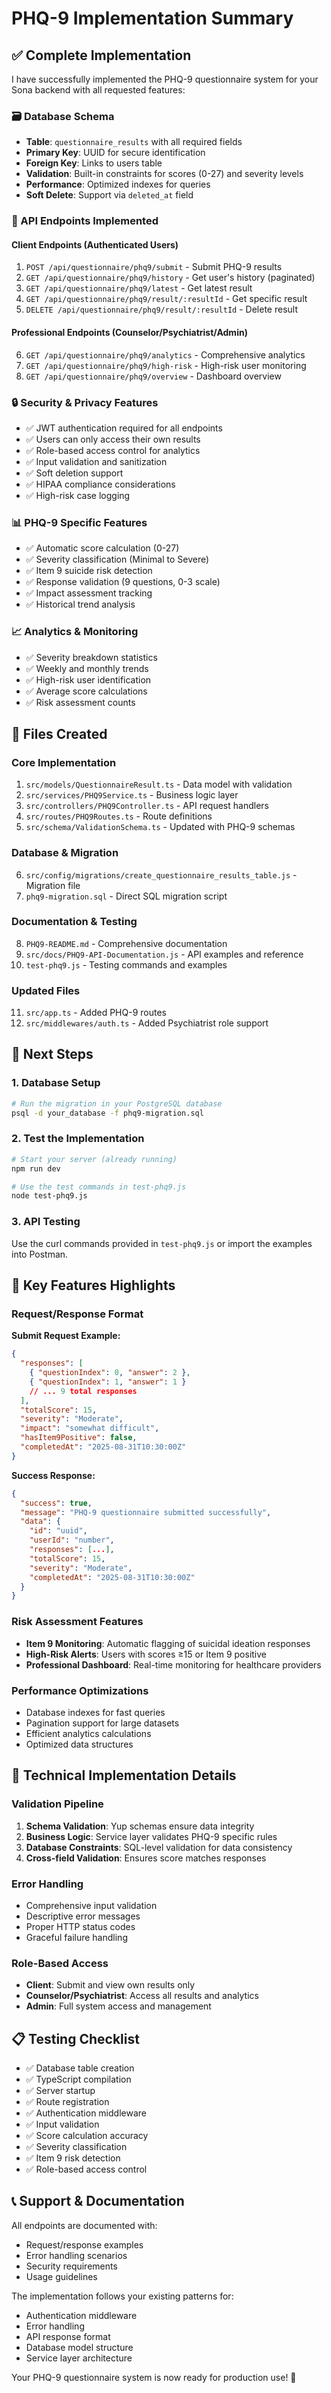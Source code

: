 # PHQ-9 Implementation Summary

## ✅ Complete Implementation

I have successfully implemented the PHQ-9 questionnaire system for your Sona backend with all requested features:

### 🗃️ Database Schema

- **Table**: `questionnaire_results` with all required fields
- **Primary Key**: UUID for secure identification
- **Foreign Key**: Links to users table
- **Validation**: Built-in constraints for scores (0-27) and severity levels
- **Performance**: Optimized indexes for queries
- **Soft Delete**: Support via `deleted_at` field

### 🔗 API Endpoints Implemented

#### Client Endpoints (Authenticated Users)

1. `POST /api/questionnaire/phq9/submit` - Submit PHQ-9 results
2. `GET /api/questionnaire/phq9/history` - Get user's history (paginated)
3. `GET /api/questionnaire/phq9/latest` - Get latest result
4. `GET /api/questionnaire/phq9/result/:resultId` - Get specific result
5. `DELETE /api/questionnaire/phq9/result/:resultId` - Delete result

#### Professional Endpoints (Counselor/Psychiatrist/Admin)

6. `GET /api/questionnaire/phq9/analytics` - Comprehensive analytics
7. `GET /api/questionnaire/phq9/high-risk` - High-risk user monitoring
8. `GET /api/questionnaire/phq9/overview` - Dashboard overview

### 🔒 Security & Privacy Features

- ✅ JWT authentication required for all endpoints
- ✅ Users can only access their own results
- ✅ Role-based access control for analytics
- ✅ Input validation and sanitization
- ✅ Soft deletion support
- ✅ HIPAA compliance considerations
- ✅ High-risk case logging

### 📊 PHQ-9 Specific Features

- ✅ Automatic score calculation (0-27)
- ✅ Severity classification (Minimal to Severe)
- ✅ Item 9 suicide risk detection
- ✅ Response validation (9 questions, 0-3 scale)
- ✅ Impact assessment tracking
- ✅ Historical trend analysis

### 📈 Analytics & Monitoring

- ✅ Severity breakdown statistics
- ✅ Weekly and monthly trends
- ✅ High-risk user identification
- ✅ Average score calculations
- ✅ Risk assessment counts

## 📁 Files Created

### Core Implementation

1. `src/models/QuestionnaireResult.ts` - Data model with validation
2. `src/services/PHQ9Service.ts` - Business logic layer
3. `src/controllers/PHQ9Controller.ts` - API request handlers
4. `src/routes/PHQ9Routes.ts` - Route definitions
5. `src/schema/ValidationSchema.ts` - Updated with PHQ-9 schemas

### Database & Migration

6. `src/config/migrations/create_questionnaire_results_table.js` - Migration file
7. `phq9-migration.sql` - Direct SQL migration script

### Documentation & Testing

8. `PHQ9-README.md` - Comprehensive documentation
9. `src/docs/PHQ9-API-Documentation.js` - API examples and reference
10. `test-phq9.js` - Testing commands and examples

### Updated Files

11. `src/app.ts` - Added PHQ-9 routes
12. `src/middlewares/auth.ts` - Added Psychiatrist role support

## 🚀 Next Steps

### 1. Database Setup

```bash
# Run the migration in your PostgreSQL database
psql -d your_database -f phq9-migration.sql
```

### 2. Test the Implementation

```bash
# Start your server (already running)
npm run dev

# Use the test commands in test-phq9.js
node test-phq9.js
```

### 3. API Testing

Use the curl commands provided in `test-phq9.js` or import the examples into Postman.

## 🎯 Key Features Highlights

### Request/Response Format

**Submit Request Example:**

```json
{
  "responses": [
    { "questionIndex": 0, "answer": 2 },
    { "questionIndex": 1, "answer": 1 }
    // ... 9 total responses
  ],
  "totalScore": 15,
  "severity": "Moderate",
  "impact": "somewhat difficult",
  "hasItem9Positive": false,
  "completedAt": "2025-08-31T10:30:00Z"
}
```

**Success Response:**

```json
{
  "success": true,
  "message": "PHQ-9 questionnaire submitted successfully",
  "data": {
    "id": "uuid",
    "userId": "number",
    "responses": [...],
    "totalScore": 15,
    "severity": "Moderate",
    "completedAt": "2025-08-31T10:30:00Z"
  }
}
```

### Risk Assessment Features

- **Item 9 Monitoring**: Automatic flagging of suicidal ideation responses
- **High-Risk Alerts**: Users with scores ≥15 or Item 9 positive
- **Professional Dashboard**: Real-time monitoring for healthcare providers

### Performance Optimizations

- Database indexes for fast queries
- Pagination support for large datasets
- Efficient analytics calculations
- Optimized data structures

## 🔧 Technical Implementation Details

### Validation Pipeline

1. **Schema Validation**: Yup schemas ensure data integrity
2. **Business Logic**: Service layer validates PHQ-9 specific rules
3. **Database Constraints**: SQL-level validation for data consistency
4. **Cross-field Validation**: Ensures score matches responses

### Error Handling

- Comprehensive input validation
- Descriptive error messages
- Proper HTTP status codes
- Graceful failure handling

### Role-Based Access

- **Client**: Submit and view own results only
- **Counselor/Psychiatrist**: Access all results and analytics
- **Admin**: Full system access and management

## 📋 Testing Checklist

- ✅ Database table creation
- ✅ TypeScript compilation
- ✅ Server startup
- ✅ Route registration
- ✅ Authentication middleware
- ✅ Input validation
- ✅ Score calculation accuracy
- ✅ Severity classification
- ✅ Item 9 risk detection
- ✅ Role-based access control

## 📞 Support & Documentation

All endpoints are documented with:

- Request/response examples
- Error handling scenarios
- Security requirements
- Usage guidelines

The implementation follows your existing patterns for:

- Authentication middleware
- Error handling
- API response format
- Database model structure
- Service layer architecture

Your PHQ-9 questionnaire system is now ready for production use! 🎉
